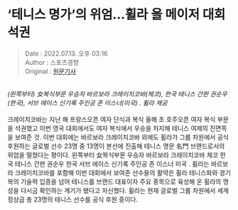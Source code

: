 <!-- 타이틀 -->  
# ‘테니스 명가’의 위엄…휠라 올 메이저 대회 석권  
<!-- 기사 정보 -->  
> Date : 2022.07.13. 오후 03:16  
> Author : 스포츠경향  
> Original : [원문기사](https://n.news.naver.com/mnews/article/144/0000825251?sid=101)  
<br/>  
<!-- 대표 이미지 -->  
<img alt="" src="https://imgnews.pstatic.net/image/144/2022/07/13/0000825251_001_20220713151604091.jpg?type=w647"><em class="img_desc">(왼쪽부터) 女복식부문 우승자 바르보라 크레이치코바(체코), 한국 테니스 간판 권순우(한국), 서브 에이스 신기록 주인공 존 이스너(미국) . 휠라 제공</em></img>  
<br/><br/>  
<!-- 기사 본문 -->  
크레이치코바는 지난 해 프랑스오픈 여자 단식과 복식 올해 초 호주오픈 여자 복식 부문을 석권했고 이번 영국 대회에서도 여자 복식에서 우승을 차지해 테니스 여제의 진면목을 보여준 것.
이번 대회에는 바르보라 크레이치코바 외에도 휠라가 그룹 차원에서 공식 후원하는 글로벌 선수 23명 중 13명이 본선에 진출해 테니스 명문 名門 브랜드로서의 위엄을 떨쳤다는 평이다.
왼쪽부터 女복식부문 우승자 바르보라 크레이치코바 체코 한국 테니스 간판 권순우 한국 서브 에이스 신기록 주인공 존 이스너 미국 .
휠라는 바르보라 크레이치코바를 포함해 이번 대회에서 보여준 선수들의 활약은 휠라 테니스화와 경기복의 기술력 입증을 넘어 테니스를 브랜드 대표이자 주요 종목으로 육성해 온 휠라의 명성을 다시금 확인하는 계기가 됐다고 자신했다.
휠라는 현재 글로벌 그룹 차원에서 세계 정상급 총 23명의 테니스 선수를 공식 후원 중이다.  
<br/><br/><br/>  

